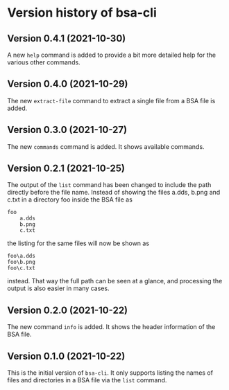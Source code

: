 # Version history of bsa-cli

## Version 0.4.1 (2021-10-30)

A new `help` command is added to provide a bit more detailed help for the
various other commands.

## Version 0.4.0 (2021-10-29)

The new `extract-file` command to extract a single file from a BSA file is
added.

## Version 0.3.0 (2021-10-27)

The new `commands` command is added. It shows available commands.

## Version 0.2.1 (2021-10-25)

The output of the `list` command has been changed to include the path directly
before the file name. Instead of showing the files a.dds, b.png and c.txt in a
directory foo inside the BSA file as

```
foo
    a.dds
    b.png
    c.txt
```

the listing for the same files will now be shown as

```
foo\a.dds
foo\b.png
foo\c.txt
```

instead. That way the full path can be seen at a glance, and processing the
output is also easier in many cases.

## Version 0.2.0 (2021-10-22)

The new command `info` is added. It shows the header information of the BSA
file.

## Version 0.1.0 (2021-10-22)

This is the initial version of `bsa-cli`. It only supports listing the names of
files and directories in a BSA file via the `list` command.
